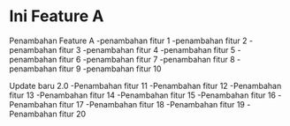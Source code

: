 # Ini Feature A
Penambahan Feature A
-penambahan fitur 1
-penambahan fitur 2
-penambahan fitur 3
-penambahan fitur 4
-penambahan fitur 5
-penambahan fitur 6
-penambahan fitur 7
-penambahan fitur 8
-penambahan fitur 9
-penambahan fitur 10

Update baru 2.0 
-Penambahan fitur 11
-Penambahan fitur 12
-Penambahan fitur 13
-Penambahan fitur 14
-Penambahan fitur 15
-Penambahan fitur 16
-Penambahan fitur 17
-Penambahan fitur 18
-Penambahan fitur 19
-Penambahan fitur 20



